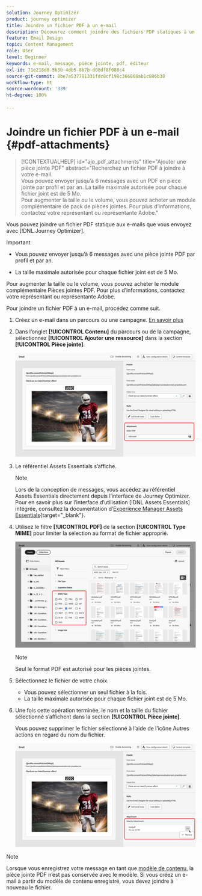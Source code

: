 ```yaml
---
solution: Journey Optimizer
product: journey optimizer
title: Joindre un fichier PDF à un e-mail
description: Découvrez comment joindre des fichiers PDF statiques à un e-mail.
feature: Email Design
topic: Content Management
role: User
level: Beginner
keywords: e-mail, message, pièce jointe, pdf, éditeur
exl-id: 71e218d0-5b3b-4db5-8b7b-d08df8f088c4
source-git-commit: 8be7a537781331fdc8cf198c366868ab1c886b38
workflow-type: ht
source-wordcount: '339'
ht-degree: 100%

---
```


# Joindre un fichier PDF à un e-mail {#pdf-attachments}

>[!CONTEXTUALHELP]
>id="ajo_pdf_attachments"
>title="Ajouter une pièce jointe PDF"
>abstract="Recherchez un fichier PDF à joindre à votre e-mail.</br>Vous pouvez envoyer jusqu’à 6 messages avec un PDF en pièce jointe par profil et par an. La taille maximale autorisée pour chaque fichier joint est de 5 Mo.</br>Pour augmenter la taille ou le volume, vous pouvez acheter un module complémentaire de pack de pièces jointes. Pour plus d’informations, contactez votre représentant ou représentante Adobe."

Vous pouvez joindre un fichier PDF statique aux e-mails que vous envoyez avec [!DNL Journey Optimizer].

>[!IMPORTANT]
>
>* Vous pouvez envoyer jusqu’à 6 messages avec une pièce jointe PDF par profil et par an.
>
>* La taille maximale autorisée pour chaque fichier joint est de 5 Mo.
>
>Pour augmenter la taille ou le volume, vous pouvez acheter le module complémentaire Pièces jointes PDF. Pour plus d’informations, contactez votre représentant ou représentante Adobe.

Pour joindre un fichier PDF à un e-mail, procédez comme suit.

1. Créez un e-mail dans un parcours ou une campagne. [En savoir plus](create-email.md)

1. Dans l’onglet **[!UICONTROL Contenu]** du parcours ou de la campagne, sélectionnez **[!UICONTROL Ajouter une ressource]** dans la section **[!UICONTROL Pièce jointe]**.

   ![](assets/email-select-pdf.png)

1. Le référentiel Assets Essentials s’affiche.

   >[!NOTE]
   >
   >Lors de la conception de messages, vous accédez au référentiel Assets Essentials directement depuis l’interface de Journey Optimizer. Pour en savoir plus sur l’interface d’utilisation [!DNL Assets Essentials] intégrée, consultez la documentation d’[Experience Manager Assets Essentials](https://experienceleague.adobe.com/docs/experience-manager-assets-essentials/help/introduction.html?lang=fr){target="_blank"}.

1. Utilisez le filtre **[!UICONTROL PDF]** de la section **[!UICONTROL Type MIME]** pour limiter la sélection au format de fichier approprié.

   ![](assets/email-assets-pdf.png)

   >[!NOTE]
   >
   >Seul le format PDF est autorisé pour les pièces jointes.

1. Sélectionnez le fichier de votre choix.

   * Vous pouvez sélectionner un seul fichier à la fois.
   * La taille maximale autorisée pour chaque fichier joint est de 5 Mo.

1. Une fois cette opération terminée, le nom et la taille du fichier sélectionné s’affichent dans la section **[!UICONTROL Pièce jointe]**.

   Vous pouvez supprimer le fichier sélectionné à l’aide de l’icône Autres actions en regard du nom du fichier.

   ![](assets/email-remove-attachment.png)

>[!NOTE]
>
>Lorsque vous enregistrez votre message en tant que [modèle de contenu](../content-management/create-content-templates.md), la pièce jointe PDF n’est pas conservée avec le modèle. Si vous créez un e-mail à partir du modèle de contenu enregistré, vous devez joindre à nouveau le fichier.
